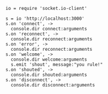     io = require 'socket.io-client'

    s = io 'http://localhost:3000'
    s.on 'connect', ->
      console.dir connect:arguments
    s.on 'reconnect', ->
      console.dir reconnect:arguments
    s.on 'error', ->
      console.dir reconnect:arguments
    s.on 'welcome', ->
      console.dir welcome:arguments
      s.emit 'shout', message:"you rule!"
    s.on 'shouted', ->
      console.dir shouted:arguments
    s.on 'disconnect', ->
      console.dir disconnect:arguments
